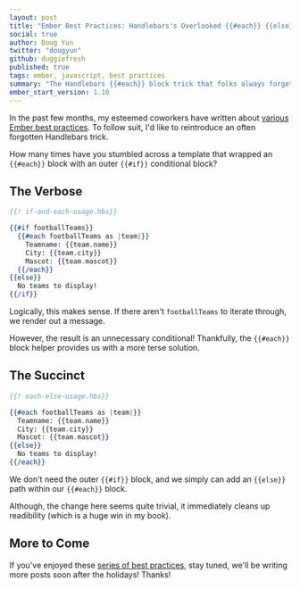 ```yaml
---
layout: post
title: "Ember Best Practices: Handlebars's Overlooked {{#each}} {{else}} Conditional Block"
social: true
author: Doug Yun
twitter: "dougyun"
github: duggiefresh
published: true
tags: ember, javascript, best practices
summary: "The Handlebars {{#each}} block trick that folks always forget"
ember_start_version: 1.10
---
```


In the past few months, my esteemed coworkers have written about [various
Ember best practices][best-practices]. To follow suit, I'd like to
reintroduce an often forgotten Handlebars trick.

How many times have you stumbled across a template that wrapped an
`{{#each}}` block with an outer `{{#if}}` conditional block?

## The Verbose

```hbs
{{! if-and-each-usage.hbs}}

{{#if footballTeams}}
  {{#each footballTeams as |team|}}
    Teamname: {{team.name}}
    City: {{team.city}}
    Mascot: {{team.mascot}}
  {{/each}}
{{else}}
  No teams to display!
{{/if}}
```

Logically, this makes sense. If there aren't `footballTeams` to iterate
through, we render out a message.

However, the result is an unnecessary conditional! Thankfully, the
`{{#each}}` block helper provides us with a more terse solution.

## The Succinct

```hbs
{{! each-else-usage.hbs}}

{{#each footballTeams as |team|}}
  Teamname: {{team.name}}
  City: {{team.city}}
  Mascot: {{team.mascot}}
{{else}}
  No teams to display!
{{/each}}
```

We don't need the outer `{{#if}}` block, and we simply can add an
`{{else}}` path within our `{{#each}}` block.

Although, the change here seems quite trivial, it immediately cleans
up readibility (which is a huge win in my book).

## More to Come

If you've enjoyed these [series of best practices][best-practices], stay tuned,
we'll be writing more posts soon after the holidays! Thanks!

[best-practices]: https://dockyard.com/blog/categories/best-practices
